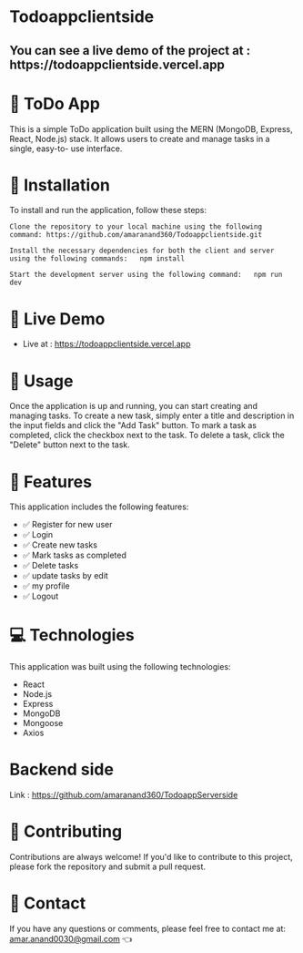 # Todoappclientside
<h2> You can see a live demo of the project at : https://todoappclientside.vercel.app  </h2>

# 📝 ToDo App

This is a simple ToDo application built using the MERN (MongoDB, Express, React, Node.js) stack. It allows users to create and manage tasks in a single, easy-to-     use interface.

# 🚀 Installation

To install and run the application, follow these steps:

    Clone the repository to your local machine using the following command: https://github.com/amaranand360/Todoappclientside.git
    
    Install the necessary dependencies for both the client and server using the following commands:   npm install
   
    Start the development server using the following command:   npm run dev

# 🚀  Live Demo 
- Live at : https://todoappclientside.vercel.app 
    
# 🎯 Usage

Once the application is up and running, you can start creating and managing tasks. To create a new task, simply enter a title and description in the input fields and click the "Add Task" button. To mark a task as completed, click the checkbox next to the task. To delete a task, click the "Delete" button next to the task.

# 🎨 Features

 This application includes the following features:
 
   -  ✅ Register for new user
   -  ✅ Login 
   -  ✅ Create new tasks
   -  ✅ Mark tasks as completed
   -  ✅ Delete tasks
   -  ✅ update tasks by edit
   -  ✅ my profile
   -  ✅ Logout

# 💻 Technologies

This application was built using the following technologies:

 -   React
 -  Node.js
 -  Express
 -  MongoDB
 -  Mongoose
 -  Axios
 
 # Backend side
 
 Link : https://github.com/amaranand360/TodoappServerside

# 🤝 Contributing

Contributions are always welcome! If you'd like to contribute to this project, please fork the repository and submit a pull request.

# 📧 Contact

If you have any questions or comments, please feel free to contact me at: amar.anand0030@gmail.com  👈
